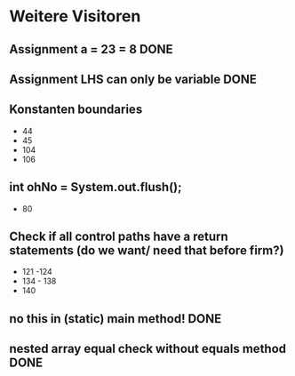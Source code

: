 # Weitere Visitoren

## Assignment a = 23 = 8                                                        DONE

## Assignment LHS can only be variable                                          DONE

## Konstanten boundaries
* 44
* 45
* 104
* 106

## int ohNo = System.out.flush();
* 80

## Check if all control paths have a return statements (do we want/ need that before firm?)
* 121 -124
* 134 - 138
* 140

## no this in (static) main method!                                             DONE

## nested array equal check without equals method                               DONE
